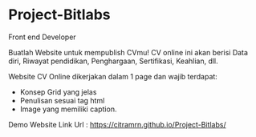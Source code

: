 # Project-Bitlabs
Front end Developer

Buatlah Website untuk mempublish CVmu! CV online ini akan berisi Data diri,
Riwayat pendidikan, Penghargaan, Sertifikasi, Keahlian, dll.

Website CV Online dikerjakan dalam 1 page dan wajib terdapat:

- Konsep Grid yang jelas
- Penulisan sesuai tag html
- Image yang memiliki caption.

Demo Website Link Url : https://citramrn.github.io/Project-Bitlabs/
